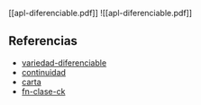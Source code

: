 [[apl-diferenciable.pdf]]
![[apl-diferenciable.pdf]]

## Referencias
- [variedad-diferenciable](./variedad-diferenciable.md)
- [continuidad](./continuidad.md)
- [carta](./carta.md)
- [fn-clase-ck](./fn-clase-ck.md)
